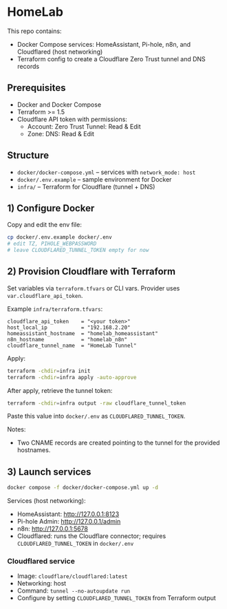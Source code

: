 # HomeLab

This repo contains:
- Docker Compose services: HomeAssistant, Pi-hole, n8n, and Cloudflared (host networking)
- Terraform config to create a Cloudflare Zero Trust tunnel and DNS records

## Prerequisites
- Docker and Docker Compose
- Terraform >= 1.5
- Cloudflare API token with permissions:
  - Account: Zero Trust Tunnel: Read & Edit
  - Zone: DNS: Read & Edit

## Structure
- `docker/docker-compose.yml` – services with `network_mode: host`
- `docker/.env.example` – sample environment for Docker
- `infra/` – Terraform for Cloudflare (tunnel + DNS)

## 1) Configure Docker
Copy and edit the env file:
```bash
cp docker/.env.example docker/.env
# edit TZ, PIHOLE_WEBPASSWORD
# leave CLOUDFLARED_TUNNEL_TOKEN empty for now
```

## 2) Provision Cloudflare with Terraform
Set variables via `terraform.tfvars` or CLI vars. Provider uses `var.cloudflare_api_token`.

Example `infra/terraform.tfvars`:
```hcl
cloudflare_api_token    = "<your token>"
host_local_ip           = "192.168.2.20"
homeassistant_hostname  = "homelab_homeassistant"
n8n_hostname            = "homelab_n8n"
cloudflare_tunnel_name  = "HomeLab Tunnel"
```

Apply:
```bash
terraform -chdir=infra init
terraform -chdir=infra apply -auto-approve
```

After apply, retrieve the tunnel token:
```bash
terraform -chdir=infra output -raw cloudflare_tunnel_token
```
Paste this value into `docker/.env` as `CLOUDFLARED_TUNNEL_TOKEN`.

Notes:
- Two CNAME records are created pointing to the tunnel for the provided hostnames.

## 3) Launch services
```bash
docker compose -f docker/docker-compose.yml up -d
```

Services (host networking):
- HomeAssistant: http://127.0.0.1:8123
- Pi-hole Admin: http://127.0.0.1/admin
- n8n: http://127.0.0.1:5678
- Cloudflared: runs the Cloudflare connector; requires `CLOUDFLARED_TUNNEL_TOKEN` in `docker/.env`

### Cloudflared service
- Image: `cloudflare/cloudflared:latest`
- Networking: host
- Command: `tunnel --no-autoupdate run`
- Configure by setting `CLOUDFLARED_TUNNEL_TOKEN` from Terraform output
